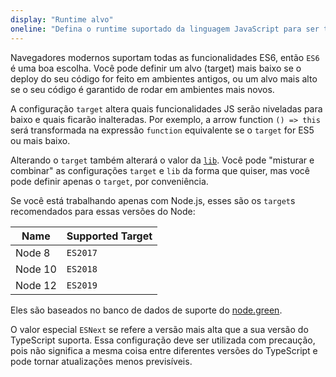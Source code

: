 ```yaml
---
display: "Runtime alvo"
oneline: "Defina o runtime suportado da linguagem JavaScript para ser transpilado"
---
```


Navegadores modernos suportam todas as funcionalidades ES6, então `ES6` é uma boa escolha.
Você pode definir um alvo (target) mais baixo se o deploy do seu código for feito em ambientes antigos, ou um alvo mais alto se o seu código é garantido de rodar em ambientes mais novos.

A configuração `target` altera quais funcionalidades JS serão niveladas para baixo e quais ficarão inalteradas.
Por exemplo, a arrow function `() => this` será transformada na expressão `function` equivalente se o `target` for ES5 ou mais baixo.

Alterando o `target` também alterará o valor da [`lib`](#lib).
Você pode "misturar e combinar" as configurações `target` e `lib` da forma que quiser, mas você pode definir apenas o `target`, por conveniência.

Se você está trabalhando apenas com Node.js, esses são os `target`s recomendados para essas versões do Node:

| Name    | Supported Target |
| ------- | ---------------- |
| Node 8  | `ES2017`         |
| Node 10 | `ES2018`         |
| Node 12 | `ES2019`         |

Eles são baseados no banco de dados de suporte do [node.green](https://node.green).

O valor especial `ESNext` se refere a versão mais alta que a sua versão do TypeScript suporta.
Essa configuração deve ser utilizada com precaução, pois não significa a mesma coisa entre diferentes versões do TypeScript e pode tornar atualizações menos previsíveis.
